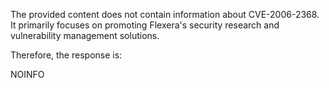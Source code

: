 The provided content does not contain information about CVE-2006-2368. It primarily focuses on promoting Flexera's security research and vulnerability management solutions.

Therefore, the response is:

NOINFO